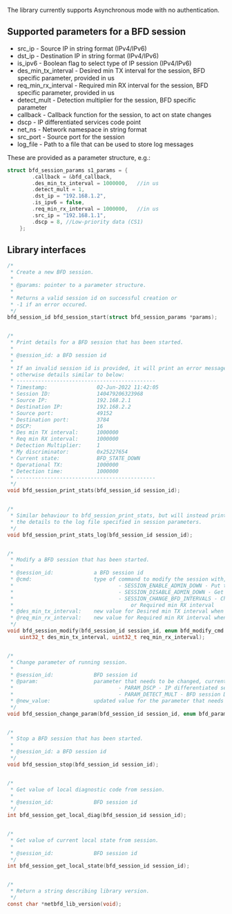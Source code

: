 The library currently supports Asynchronous mode with no authentication.

Supported parameters for a BFD session
--------------------------------------
- src_ip - Source IP in string format (IPv4/IPv6)
- dst_ip - Destination IP in string format (IPv4/IPv6)
- is_ipv6 - Boolean flag to select type of IP session (IPv4/IPv6)
- des_min_tx_interval - Desired min TX interval for the session, BFD specific parameter, provided in us
- req_min_rx_interval - Required min RX interval for the session, BFD specific parameter, provided in us
- detect_mult - Detection multiplier for the session, BFD specific parameter
- callback - Callback function for the session, to act on state changes
- dscp - IP differentiated services code point
- net_ns - Network namespace in string format
- src_port - Source port for the session
- log_file - Path to a file that can be used to store log messages

These are provided as a parameter structure, e.g.:

```c
struct bfd_session_params s1_params = {
        .callback = &bfd_callback,
        .des_min_tx_interval = 1000000,   //in us
        .detect_mult = 1,
        .dst_ip = "192.168.1.2",
        .is_ipv6 = false,
        .req_min_rx_interval = 1000000,   //in us
        .src_ip = "192.168.1.1",
        .dscp = 8, //Low-priority data (CS1)
    };
```

Library interfaces
------------------
```c
/*
 * Create a new BFD session.
 *
 * @params: pointer to a parameter structure.
 * 
 * Returns a valid session id on successful creation or
 * -1 if an error occured.
 */
bfd_session_id bfd_session_start(struct bfd_session_params *params);


/*
 * Print details for a BFD session that has been started.
 * 
 * @session_id: a BFD session id
 * 
 * If an invalid session id is provided, it will print an error message,
 * otherwise details similar to below:
 * ---------------------------------------------
 * Timestamp:                02-Jun-2022 11:42:05
 * Session ID:               140479206323968
 * Source IP:                192.168.2.1
 * Destination IP:           192.168.2.2
 * Source port:              49152
 * Destination port:         3784
 * DSCP:                     16
 * Des min TX interval:      1000000
 * Req min RX interval:      1000000
 * Detection Multiplier:     1
 * My discriminator:         0x25227654
 * Current state:            BFD_STATE_DOWN
 * Operational TX:           1000000
 * Detection time:           1000000
 * ---------------------------------------------
 */
void bfd_session_print_stats(bfd_session_id session_id);


/* 
 * Similar behaviour to bfd_session_print_stats, but will instead print
 * the details to the log file specified in session parameters.
 */
void bfd_session_print_stats_log(bfd_session_id session_id);


/* 
 * Modify a BFD session that has been started.
 * 
 * @session_id:             a BFD session id
 * @cmd:                    type of command to modify the session with, which can be:
 *                                  - SESSION_ENABLE_ADMIN_DOWN - Put the session into ADMIN_DOWN state
 *                                  - SESSION_DISABLE_ADMIN_DOWN - Get the session out of ADMIN_DOWN state
 *                                  - SESSION_CHANGE_BFD_INTERVALS - Change the value of either Desired min TX interval
 *                                      or Required min RX interval
 * @des_min_tx_interval:    new value for Desired min TX interval when using SESSION_CHANGE_BFD_INTERVALS
 * @req_min_rx_interval:    new value for Required min RX interval when using SESSION_CHANGE_BFD_INTERVALS
 */
void bfd_session_modify(bfd_session_id session_id, enum bfd_modify_cmd cmd,
    uint32_t des_min_tx_interval, uint32_t req_min_rx_interval);


/*
 * Change parameter of running session.
 *
 * @session_id:             BFD session id
 * @param:                  parameter that needs to be changed, currently supporting:
 *                                  - PARAM_DSCP - IP differentiated services code point
 *                                  - PARAM_DETECT_MULT - BFD session Detection Multiplier
 * @new_value:              updated value for the parameter that needs to be changed
 */
void bfd_session_change_param(bfd_session_id session_id, enum bfd_param param, uint32_t new_value);


/* 
 * Stop a BFD session that has been started.
 * 
 * @session_id: a BFD session id
 */
void bfd_session_stop(bfd_session_id session_id);


/*
 * Get value of local diagnostic code from session.
 *
 * @session_id:             BFD session id
 */
int bfd_session_get_local_diag(bfd_session_id session_id);


/*
 * Get value of current local state from session.
 *
 * @session_id:             BFD session id
 */
int bfd_session_get_local_state(bfd_session_id session_id);


/*
 * Return a string describing library version.
 */
const char *netbfd_lib_version(void);
```